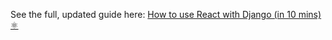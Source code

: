 See the full, updated guide here: [How to use React with Django (in 10 mins) ⚛️](https://www.photondesigner.com/articles/use-react)